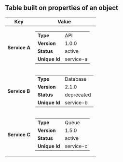 ## Table built on properties of an object
<div class="table-container">
    <table>
        <thead>
        <tr>
            <th>Key</th>
            <th>Value</th>
        </tr>
        </thead>
        <tbody>
        <tr>
            <td><b>Service A</b></td>
            <td>
                <div class="table-container">
                    <table>
                        <tbody>
                        <tr>
                            <td><b>Type</b></td>
                            <td>
                                API
                                    </td>
                        </tr>
                        <tr>
                            <td><b>Version</b></td>
                            <td>
                                1.0.0
                                    </td>
                        </tr>
                        <tr>
                            <td><b>Status</b></td>
                            <td>
                                active
                                    </td>
                        </tr>
                        <tr>
                            <td><b>Unique Id</b></td>
                            <td>
                                service-a
                                    </td>
                        </tr>
                        </tbody>
                    </table>
                </div>
            </td>
        </tr>
        <tr>
            <td><b>Service B</b></td>
            <td>
                <div class="table-container">
                    <table>
                        <tbody>
                        <tr>
                            <td><b>Type</b></td>
                            <td>
                                Database
                                    </td>
                        </tr>
                        <tr>
                            <td><b>Version</b></td>
                            <td>
                                2.1.0
                                    </td>
                        </tr>
                        <tr>
                            <td><b>Status</b></td>
                            <td>
                                deprecated
                                    </td>
                        </tr>
                        <tr>
                            <td><b>Unique Id</b></td>
                            <td>
                                service-b
                                    </td>
                        </tr>
                        </tbody>
                    </table>
                </div>
            </td>
        </tr>
        <tr>
            <td><b>Service C</b></td>
            <td>
                <div class="table-container">
                    <table>
                        <tbody>
                        <tr>
                            <td><b>Type</b></td>
                            <td>
                                Queue
                                    </td>
                        </tr>
                        <tr>
                            <td><b>Version</b></td>
                            <td>
                                1.5.0
                                    </td>
                        </tr>
                        <tr>
                            <td><b>Status</b></td>
                            <td>
                                active
                                    </td>
                        </tr>
                        <tr>
                            <td><b>Unique Id</b></td>
                            <td>
                                service-c
                                    </td>
                        </tr>
                        </tbody>
                    </table>
                </div>
            </td>
        </tr>
        </tbody>
    </table>
</div>